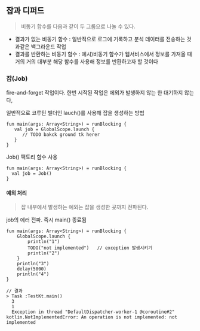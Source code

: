 ## 잡과 디퍼드
>비동기 함수를 다음과 같이 두 그룹으로 나눌 수 있다.

- 결과가 없는 비동기 함수 : 일반적으로 로그에 기록하고 분석 데이터를 전송하는 것과같은 백그라운드 작업
- 결과를 반환하는 비동기 함수 : 예시)비동기 함수가 웹서비스에서 정보를 가져올 때 거의 거의 대부분 해당 함수를 사용해 정보를 반환하고자 할 것이다

### 잡(Job)
fire-and-forget 작업이다. 한번 시작된 작업은 에외가 발생하지 않는 한 대기하지 않는다,

일반적으로 코루틴 빌더인 lauch()를 사용해 잡을 생성하는 방법
```
fun main(args: Array<String>) = runBlocking {
   val job = GlobalScope.launch {
      // TODO bakck ground tk herer
   }
}
```

Job() 팩토리 함수 사용
```
fun main(args: Array<String>) = runBlocking {
  val job = Job()
}
```

#### 예외 처리
>잡 내부에서 발생하는 예외는 잡을 생성한 곳까지 전파된다.

job의 에러 전파. 즉시 main() 종료됨
```
fun main(args: Array<String>) = runBlocking {
    GlobalScope.launch {
        println("1")
        TODO("not implemented")   // exception 발생시키기
        println("2")
    }
    println("3")
    delay(5000)
    println("4")
}

// 결과
> Task :TestKt.main()
  3
  1
  Exception in thread "DefaultDispatcher-worker-1 @coroutine#2" kotlin.NotImplementedError: An operation is not implemented: not implemented
```

